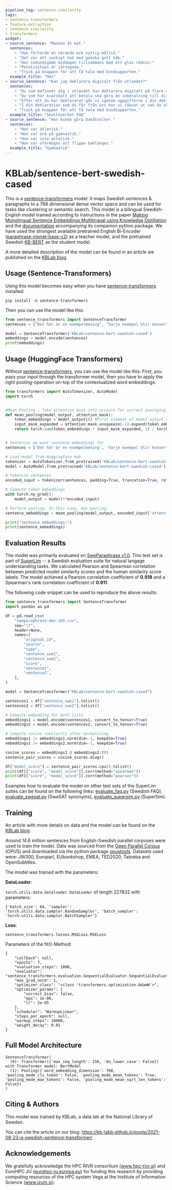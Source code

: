 ```yaml
---
pipeline_tag: sentence-similarity
tags:
- sentence-transformers
- feature-extraction
- sentence-similarity
- transformers
widget:
- source_sentence: "Mannen åt mat."
  sentences:
    - "Han förtärde en närande och nyttig måltid."
    - "Det var ett sunkigt hak med ganska gott käk."
    - "Han inmundigade middagen tillsammans med ett glas rödvin."
    - "Potatischips är jättegoda."
    - "Tryck på knappen för att få tala med kundsupporten."
  example_title: "Mat"
- source_sentence: "Kan jag deklarera digitalt från utlandet?"
  sentences:
    - "Du som befinner dig i utlandet kan deklarera digitalt på flera olika sätt."
    - "Du som har kvarskatt att betala ska göra en inbetalning till ditt skattekonto."
    - "Efter att du har deklarerat går vi igenom uppgifterna i din deklaration och räknar ut din skatt."
    - "I din deklaration som du får från oss har vi räknat ut vad du ska betala eller få tillbaka."
    - "Tryck på knappen för att få tala med kundsupporten."
  example_title: "Skatteverket FAQ"
- source_sentence: "Hon kunde göra bakåtvolter."
  sentences:
    - "Hon var atletisk."
    - "Hon var bra på gymnastik."
    - "Hon var inte atletisk."
    - "Hon var oförmögen att flippa baklänges."
  example_title: "Gymnastik"
---
```


# KBLab/sentence-bert-swedish-cased

This is a [sentence-transformers](https://www.SBERT.net) model: It maps Swedish sentences & paragraphs to a 768 dimensional dense vector space and can be used for tasks like clustering or semantic search. This model is a bilingual Swedish-English model trained according to instructions in the paper [Making Monolingual Sentence Embeddings Multilingual using Knowledge Distillation](https://arxiv.org/pdf/2004.09813.pdf) and the [documentation](https://www.sbert.net/examples/training/multilingual/README.html) accompanying its companion python package. We have used the strongest available pretrained English Bi-Encoder ([paraphrase-mpnet-base-v2](https://www.sbert.net/docs/pretrained_models.html#sentence-embedding-models)) as a teacher model, and the pretrained Swedish [KB-BERT](https://huggingface.co/KB/bert-base-swedish-cased) as the student model. 

A more detailed description of the model can be found in an article we published on the [KBLab blog](https://kb-labb.github.io/posts/2021-08-23-a-swedish-sentence-transformer/). 

<!--- Describe your model here -->

## Usage (Sentence-Transformers)

Using this model becomes easy when you have [sentence-transformers](https://www.SBERT.net) installed:

```
pip install -U sentence-transformers
```

Then you can use the model like this:

```python
from sentence_transformers import SentenceTransformer
sentences = ["Det här är en exempelmening", "Varje exempel blir konverterad"]

model = SentenceTransformer('KBLab/sentence-bert-swedish-cased')
embeddings = model.encode(sentences)
print(embeddings)
```



## Usage (HuggingFace Transformers)
Without [sentence-transformers](https://www.SBERT.net), you can use the model like this: First, you pass your input through the transformer model, then you have to apply the right pooling-operation on-top of the contextualized word embeddings.

```python
from transformers import AutoTokenizer, AutoModel
import torch


#Mean Pooling - Take attention mask into account for correct averaging
def mean_pooling(model_output, attention_mask):
    token_embeddings = model_output[0] #First element of model_output contains all token embeddings
    input_mask_expanded = attention_mask.unsqueeze(-1).expand(token_embeddings.size()).float()
    return torch.sum(token_embeddings * input_mask_expanded, 1) / torch.clamp(input_mask_expanded.sum(1), min=1e-9)


# Sentences we want sentence embeddings for
sentences = ['Det här är en exempelmening', 'Varje exempel blir konverterad']

# Load model from HuggingFace Hub
tokenizer = AutoTokenizer.from_pretrained('KBLab/sentence-bert-swedish-cased')
model = AutoModel.from_pretrained('KBLab/sentence-bert-swedish-cased')

# Tokenize sentences
encoded_input = tokenizer(sentences, padding=True, truncation=True, return_tensors='pt')

# Compute token embeddings
with torch.no_grad():
    model_output = model(**encoded_input)

# Perform pooling. In this case, max pooling.
sentence_embeddings = mean_pooling(model_output, encoded_input['attention_mask'])

print("Sentence embeddings:")
print(sentence_embeddings)
```



## Evaluation Results

<!--- Describe how your model was evaluated -->

The model was primarily evaluated on [SweParaphrase v1.0](https://spraakbanken.gu.se/en/resources/sweparaphrase). This test set is part of [SuperLim](https://spraakbanken.gu.se/en/resources/superlim) -- a Swedish evaluation suite for natural langage understanding tasks.  We calculated Pearson and Spearman correlation between predicted model similarity scores and the human similarity score labels. The model achieved a Pearson correlation coefficient of **0.918** and a Spearman's rank correlation coefficient of **0.911**.

The following code snippet can be used to reproduce the above results:

```python
from sentence_transformers import SentenceTransformer
import pandas as pd

df = pd.read_csv(
    "sweparaphrase-dev-165.csv",
    sep="\t",
    header=None,
    names=[
        "original_id",
        "source",
        "type",
        "sentence_swe1",
        "sentence_swe2",
        "score",
        "sentence1",
        "sentence2",
    ],
)

model = SentenceTransformer("KBLab/sentence-bert-swedish-cased")

sentences1 = df["sentence_swe1"].tolist()
sentences2 = df["sentence_swe2"].tolist()

# Compute embedding for both lists
embeddings1 = model.encode(sentences1, convert_to_tensor=True)
embeddings2 = model.encode(sentences2, convert_to_tensor=True)

# Compute cosine similarity after normalizing
embeddings1 /= embeddings1.norm(dim=-1, keepdim=True)
embeddings2 /= embeddings2.norm(dim=-1, keepdim=True)

cosine_scores = embeddings1 @ embeddings2.t()
sentence_pair_scores = cosine_scores.diag()

df["model_score"] = sentence_pair_scores.cpu().tolist()
print(df[["score", "model_score"]].corr(method="spearman"))
print(df[["score", "model_score"]].corr(method="pearson"))
```

Examples how to evaluate the model on other test sets of the SuperLim suites can be found on the following links: [evaluate_faq.py](https://github.com/kb-labb/swedish-sbert/blob/main/evaluate_faq.py) (Swedish FAQ), [evaluate_swesat.py](https://github.com/kb-labb/swedish-sbert/blob/main/evaluate_swesat.py) (SweSAT synonyms), [evaluate_supersim.py](https://github.com/kb-labb/swedish-sbert/blob/main/evaluate_supersim.py) (SuperSim).

## Training

An article with more details on data and the model can be found on the [KBLab blog](https://kb-labb.github.io/posts/2021-08-23-a-swedish-sentence-transformer/). 

Around 14.6 million sentences from English-Swedish parallel corpuses were used to train the model. Data was sourced from the [Open Parallel Corpus](https://opus.nlpl.eu/) (OPUS) and downloaded via the python package [opustools](https://pypi.org/project/opustools/). Datasets used were: JW300, Europarl, EUbookshop, EMEA, TED2020, Tatoeba and OpenSubtitles. 

The model was trained with the parameters:

**DataLoader**:

`torch.utils.data.dataloader.DataLoader` of length 227832 with parameters:
```
{'batch_size': 64, 'sampler': 'torch.utils.data.sampler.RandomSampler', 'batch_sampler': 'torch.utils.data.sampler.BatchSampler'}
```

**Loss**:

`sentence_transformers.losses.MSELoss.MSELoss` 

Parameters of the fit()-Method:
```
{
    "callback": null,
    "epochs": 7,
    "evaluation_steps": 1000,
    "evaluator": "sentence_transformers.evaluation.SequentialEvaluator.SequentialEvaluator",
    "max_grad_norm": 1,
    "optimizer_class": "<class 'transformers.optimization.AdamW'>",
    "optimizer_params": {
        "correct_bias": false,
        "eps": 1e-06,
        "lr": 2e-05
    },
    "scheduler": "WarmupLinear",
    "steps_per_epoch": null,
    "warmup_steps": 10000,
    "weight_decay": 0.01
}
```


## Full Model Architecture
```
SentenceTransformer(
  (0): Transformer({'max_seq_length': 256, 'do_lower_case': False}) with Transformer model: BertModel 
  (1): Pooling({'word_embedding_dimension': 768, 'pooling_mode_cls_token': False, 'pooling_mode_mean_tokens': True, 'pooling_mode_max_tokens': False, 'pooling_mode_mean_sqrt_len_tokens': False})
)
```

## Citing & Authors

<!--- Describe where people can find more information -->
This model was trained by KBLab, a data lab at the National Library of Sweden. 

You can cite the article on our blog: https://kb-labb.github.io/posts/2021-08-23-a-swedish-sentence-transformer/ .

## Acknowledgements

We gratefully acknowledge the HPC RIVR consortium (www.hpc-rivr.si) and EuroHPC JU ([eurohpc-ju.europa.eu](eurohpc-ju.europa.eu)) for funding this research by providing computing resources of the HPC system Vega at the Institute of Information Science (www.izum.si).